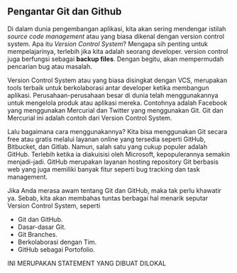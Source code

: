 ## Pengantar Git dan Github

Di dalam dunia pengembangan aplikasi, kita akan sering mendengar istilah *source code management* atau yang biasa dikenal dengan version control system. Apa itu *Version Control System*? Mengapa sih penting untuk mempelajarinya, terlebih jika kita adalah seorang developer. version control juga berfungsi sebagai **backup files**. Dengan begitu, akan mempermudah pencarian bug atau masalah.

Version Control System atau yang biasa disingkat dengan VCS, merupakan tools terbaik untuk berkolaborasi antar developer ketika membangun aplikasi. Perusahaan-perusahaan besar di dunia telah menggunakannya untuk mengelola produk atau aplikasi mereka. Contohnya adalah Facebook yang menggunakan Mercurial dan Twitter yang menggunakan Git. Git dan Mercurial ini adalah contoh dari Version Control System.

Lalu bagaimana cara menggunakannya? Kita bisa menggunakan Git secara free atau gratis melalui layanan online yang tersedia seperti GitHub, Bitbucket, dan Gitlab. Namun, salah satu yang cukup populer adalah GitHub. Terlebih ketika ia diakuisisi oleh Microsoft, kepopulerannya semakin menjadi-jadi. GitHub merupakan layanan hosting repository Git berbasis web yang juga memiliki banyak fitur seperti bug tracking dan task management.

Jika Anda merasa awam tentang Git dan GitHub, maka tak perlu khawatir ya. Sebab, kita akan membahas tuntas berbagai hal menarik seputar Version Control System, seperti

   * Git dan GitHub.
   * Dasar-dasar Git.
   * Git Branches.
   * Berkolaborasi dengan Tim.
   * GitHub sebagai Portofolio.
   
   INI MERUPAKAN STATEMENT YANG DIBUAT DILOKAL
